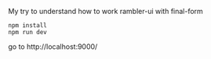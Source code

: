 My try to understand how to work rambler-ui with final-form

```
npm install
npm run dev
```

go to http://localhost:9000/
